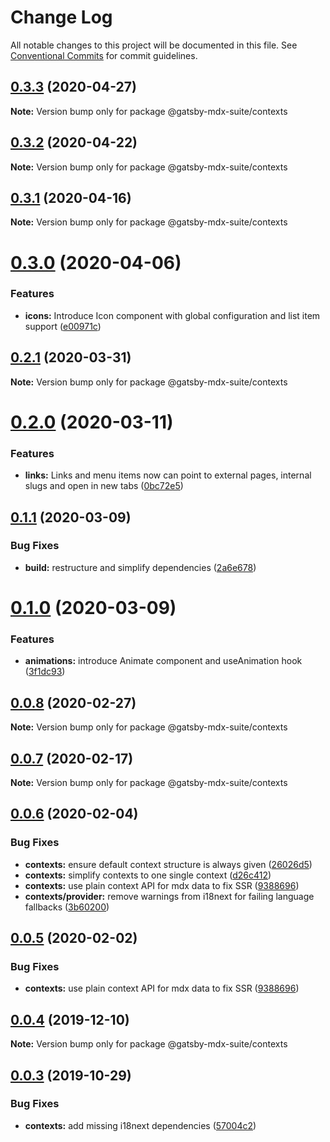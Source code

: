 # Change Log

All notable changes to this project will be documented in this file.
See [Conventional Commits](https://conventionalcommits.org) for commit guidelines.

## [0.3.3](https://github.com/axe312ger/gatsby-suite-mdx/compare/@gatsby-mdx-suite/contexts@0.3.2...@gatsby-mdx-suite/contexts@0.3.3) (2020-04-27)

**Note:** Version bump only for package @gatsby-mdx-suite/contexts





## [0.3.2](https://github.com/axe312ger/gatsby-suite-mdx/compare/@gatsby-mdx-suite/contexts@0.3.1...@gatsby-mdx-suite/contexts@0.3.2) (2020-04-22)

**Note:** Version bump only for package @gatsby-mdx-suite/contexts





## [0.3.1](https://github.com/axe312ger/gatsby-suite-mdx/compare/@gatsby-mdx-suite/contexts@0.3.0...@gatsby-mdx-suite/contexts@0.3.1) (2020-04-16)

**Note:** Version bump only for package @gatsby-mdx-suite/contexts





# [0.3.0](https://github.com/axe312ger/gatsby-suite-mdx/compare/@gatsby-mdx-suite/contexts@0.2.1...@gatsby-mdx-suite/contexts@0.3.0) (2020-04-06)


### Features

* **icons:** Introduce Icon component with global configuration and list item support ([e00971c](https://github.com/axe312ger/gatsby-suite-mdx/commit/e00971cdc60cc51a748cf74cd6e167a411739272))





## [0.2.1](https://github.com/axe312ger/gatsby-suite-mdx/compare/@gatsby-mdx-suite/contexts@0.2.0...@gatsby-mdx-suite/contexts@0.2.1) (2020-03-31)

**Note:** Version bump only for package @gatsby-mdx-suite/contexts





# [0.2.0](https://github.com/axe312ger/gatsby-suite-mdx/compare/@gatsby-mdx-suite/contexts@0.1.1...@gatsby-mdx-suite/contexts@0.2.0) (2020-03-11)


### Features

* **links:** Links and menu items now can point to external pages, internal slugs and open in new tabs ([0bc72e5](https://github.com/axe312ger/gatsby-suite-mdx/commit/0bc72e5128aed977f0834bc3e237fc96a169894d))





## [0.1.1](https://github.com/axe312ger/gatsby-mdx-suite/compare/@gatsby-mdx-suite/contexts@0.1.0...@gatsby-mdx-suite/contexts@0.1.1) (2020-03-09)


### Bug Fixes

* **build:** restructure and simplify dependencies ([2a6e678](https://github.com/axe312ger/gatsby-mdx-suite/commit/2a6e6784431358d1bc05f76912455c28ed565db0))





# [0.1.0](https://github.com/axe312ger/gatsby-mdx-suite/compare/@gatsby-mdx-suite/contexts@0.0.8...@gatsby-mdx-suite/contexts@0.1.0) (2020-03-09)


### Features

* **animations:** introduce Animate component and useAnimation hook ([3f1dc93](https://github.com/axe312ger/gatsby-mdx-suite/commit/3f1dc93ce4e2f57718c8f94a9f96aadc6b94014b))





## [0.0.8](https://github.com/axe312ger/gatsby-mdx-suite/compare/@gatsby-mdx-suite/contexts@0.0.7...@gatsby-mdx-suite/contexts@0.0.8) (2020-02-27)

**Note:** Version bump only for package @gatsby-mdx-suite/contexts





## [0.0.7](https://github.com/axe312ger/gatsby-mdx-suite/compare/@gatsby-mdx-suite/contexts@0.0.6...@gatsby-mdx-suite/contexts@0.0.7) (2020-02-17)

**Note:** Version bump only for package @gatsby-mdx-suite/contexts





## [0.0.6](https://github.com/axe312ger/gatsby-mdx-suite/compare/@gatsby-mdx-suite/contexts@0.0.4...@gatsby-mdx-suite/contexts@0.0.6) (2020-02-04)


### Bug Fixes

* **contexts:** ensure default context structure is always given ([26026d5](https://github.com/axe312ger/gatsby-mdx-suite/commit/26026d5f95fbb9d7bcb7cd13b333097536ce0f9c))
* **contexts:** simplify contexts to one single context ([d26c412](https://github.com/axe312ger/gatsby-mdx-suite/commit/d26c412b7f7b88840c594b45d25520251d0baef2))
* **contexts:** use plain context API for mdx data to fix SSR ([9388696](https://github.com/axe312ger/gatsby-mdx-suite/commit/93886969ac565384653f754b7488f95c2a26b3d6))
* **contexts/provider:** remove warnings from i18next for failing language fallbacks ([3b60200](https://github.com/axe312ger/gatsby-mdx-suite/commit/3b602005eb67f212becd45fb80a5e295c4b053d0))





## [0.0.5](https://github.com/axe312ger/gatsby-mdx-suite/compare/@gatsby-mdx-suite/contexts@0.0.4...@gatsby-mdx-suite/contexts@0.0.5) (2020-02-02)


### Bug Fixes

* **contexts:** use plain context API for mdx data to fix SSR ([9388696](https://github.com/axe312ger/gatsby-mdx-suite/commit/93886969ac565384653f754b7488f95c2a26b3d6))





## [0.0.4](https://github.com/axe312ger/gatsby-mdx-suite/compare/@gatsby-mdx-suite/contexts@0.0.3...@gatsby-mdx-suite/contexts@0.0.4) (2019-12-10)

**Note:** Version bump only for package @gatsby-mdx-suite/contexts





## [0.0.3](https://github.com/axe312ger/gatsby-mdx-suite/compare/@gatsby-mdx-suite/contexts@0.0.2...@gatsby-mdx-suite/contexts@0.0.3) (2019-10-29)


### Bug Fixes

* **contexts:** add missing i18next dependencies ([57004c2](https://github.com/axe312ger/gatsby-mdx-suite/commit/57004c2cef17ece9d13febd166e8b224ef5cadb5))
